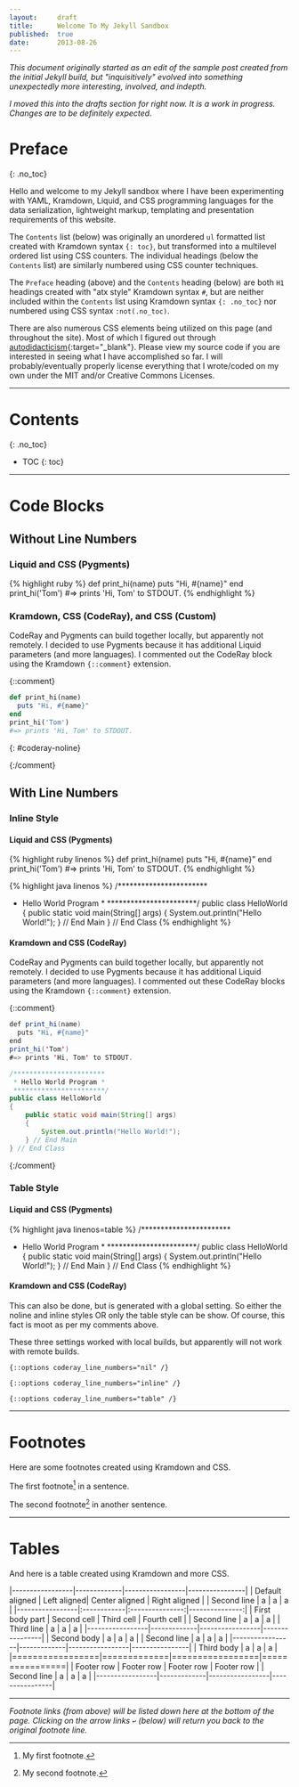 ```yaml
---
layout:     draft
title:      Welcome To My Jekyll Sandbox
published:  true
date:       2013-08-26
---
```


*This document originally started as an edit of the sample post created from the initial Jekyll build, but "inquisitively" evolved into something unexpectedly more interesting, involved, and indepth.*

*I moved this into the drafts section for right now. It is a work in progress. Changes are to be definitely expected.*

# Preface
{: .no_toc}

Hello and welcome to my Jekyll sandbox where I have been experimenting with YAML, Kramdown, Liquid, and CSS programming languages for the data serialization, lightweight markup, templating and presentation requirements of this website.

The `Contents` list (below) was originally an unordered `ul` formatted list created with Kramdown syntax `{: toc}`, but transformed into a multilevel ordered list using CSS counters. The individual headings (below the `Contents` list) are similarly numbered using CSS counter techniques.

The `Preface` heading (above) and the `Contents` heading (below) are both `H1` headings created with "atx style" Kramdown syntax `#`, but are neither included within the `Contents` list using Kramdown syntax `{: .no_toc}` nor numbered using CSS syntax `:not(.no_toc)`.

There are also numerous CSS elements being utilized on this page (and throughout the site). Most of which I figured out through [autodidacticism][]{:target="_blank"}. Please view my source code if you are interested in seeing what I have accomplished so far. I will probably/eventually properly license everything that I wrote/coded on my own under the MIT and/or Creative Commons Licenses.

[autodidacticism]: http://en.wikipedia.org/wiki/Autodidacticism "self-directed learning"

---

# Contents
{: .no_toc}

* TOC
{: toc}

---

# Code Blocks

## Without Line Numbers

### Liquid and CSS (Pygments)

{% highlight ruby %}
def print_hi(name)
  puts "Hi, #{name}"
end
print_hi('Tom')
#=> prints 'Hi, Tom' to STDOUT.
{% endhighlight %}

### Kramdown, CSS (CodeRay), and CSS (Custom)

CodeRay and Pygments can build together locally, but apparently not remotely. I decided to use Pygments because it has additional Liquid parameters (and more languages). I commented out the CodeRay block using the Kramdown `{::comment}` extension.

{::comment}

~~~ ruby
def print_hi(name)
  puts "Hi, #{name}"
end
print_hi('Tom')
#=> prints 'Hi, Tom' to STDOUT.
~~~
{: #coderay-noline}

{:/comment}

## With Line Numbers

### Inline Style

#### Liquid and CSS (Pygments)

{% highlight ruby linenos %}
def print_hi(name)
  puts "Hi, #{name}"
end
print_hi('Tom')
#=> prints 'Hi, Tom' to STDOUT.
{% endhighlight %}

{% highlight java linenos %}
/***********************
 * Hello World Program *
 ***********************/
public class HelloWorld
{
    public static void main(String[] args)
    {
        System.out.println("Hello World!");
    } // End Main
} // End Class
{% endhighlight %}

#### Kramdown and CSS (CodeRay)

CodeRay and Pygments can build together locally, but apparently not remotely. I decided to use Pygments because it has additional Liquid parameters (and more languages). I commented out these CodeRay blocks using the Kramdown `{::comment}` extension.

{::comment}

~~~ java
def print_hi(name)
  puts "Hi, #{name}"
end
print_hi('Tom')
#=> prints 'Hi, Tom' to STDOUT.
~~~

~~~ java
/***********************
 * Hello World Program *
 ***********************/
public class HelloWorld
{
    public static void main(String[] args)
    {
        System.out.println("Hello World!");
    } // End Main
} // End Class
~~~

{:/comment}

### Table Style

#### Liquid and CSS (Pygments)

{% highlight java linenos=table %}
/***********************
 * Hello World Program *
 ***********************/
public class HelloWorld
{
    public static void main(String[] args)
    {
        System.out.println("Hello World!");
    } // End Main
} // End Class
{% endhighlight %}

#### Kramdown and CSS (CodeRay)

This can also be done, but is generated with a global setting. So either the noline and inline styles OR only the table style can be show. Of course, this fact is moot as per my comments above.

These three settings worked with local builds, but apparently will not work with remote builds.

`{::options coderay_line_numbers="nil" /}`

`{::options coderay_line_numbers="inline" /}`

`{::options coderay_line_numbers="table" /}`

---

# Footnotes

Here are some footnotes created using Kramdown and CSS.

The first footnote[^foot1] in a sentence.

The second footnote[^foot2] in another sentence.

[^foot1]: My first footnote.

[^foot2]: My second footnote.

---

# Tables

And here is a table created using Kramdown and more CSS.

|-----------------|-------------|-----------------|----------------|
| Default aligned | Left aligned| Center aligned  | Right aligned  |
| Second line     | a           | a               | a              |
|-----------------|:------------|:---------------:|---------------:|
| First body part | Second cell | Third cell      | Fourth cell    |
| Second line     | a           | a               | a              |
| Third line      | a           | a               | a              |
|-----------------|-------------|-----------------|----------------|
| Second body     | a           | a               | a              |
| Second line     | a           | a               | a              |
|-----------------|-------------|-----------------|----------------|
| Third body      | a           | a               | a              |
|=================|=============|=================|================|
| Footer row      | Footer row  | Footer row      | Footer row     |
| Second line     | a           | a               | a              |
|-----------------|-------------|-----------------|----------------|

---

*Footnote links (from above) will be listed down here at the bottom of the page. Clicking on the arrow links `↩` (below) will return you back to the original footnote line.*
